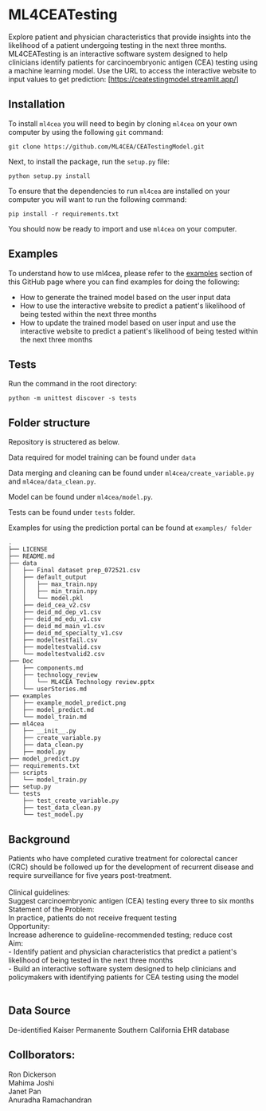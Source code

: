 # ML4CEATesting

Explore patient and physician characteristics that provide insights into the likelihood of a patient undergoing testing in the next three months.
ML4CEATesting is an interactive software system designed to help clinicians identify patients for carcinoembryonic antigen (CEA) testing using a machine learning model.
Use the URL to access the interactive website to input values to get prediction: [https://ceatestingmodel.streamlit.app/]

Installation
------------

To install `ml4cea` you will need to begin by cloning `ml4cea` on your own computer by using the following `git` command:

```
git clone https://github.com/ML4CEA/CEATestingModel.git
```

Next, to install the package, run the `setup.py` file:

```
python setup.py install
```

To ensure that the dependencies to run `ml4cea` are installed on your computer you will want to run the following command:

```
pip install -r requirements.txt
```

You should now be ready to import and use `ml4cea` on your computer.

Examples
--------

To understand how to use ml4cea, please refer to
the [examples](https://github.com/ML4CEA/CEATestingModel/tree/main/examples) section of this GitHub page where you can find
examples for doing the following:

- How to generate the trained model based on the user input data
- How to use the interactive website to predict a patient's likelihood of being tested within the next three months
- How to update the trained model based on user input and use the interactive website to predict a patient's likelihood of being tested within the next three months

Tests
-----

Run the command in the root directory:

```
python -m unittest discover -s tests
```

Folder structure
----------------

Repository is structered as below. 

Data required for model training can be found under ``data``

Data merging and cleaning can be found under ``ml4cea/create_variable.py`` and ``ml4cea/data_clean.py``.

Model can be found under ``ml4cea/model.py``.

Tests can be found under ``tests`` folder.

Examples for using the prediction portal can be found at ``examples/ folder``

```
.
├── LICENSE
├── README.md
├── data
│   ├── Final dataset prep_072521.csv
│   ├── default_output
│   │   ├── max_train.npy
│   │   ├── min_train.npy
│   │   └── model.pkl
│   ├── deid_cea_v2.csv
│   ├── deid_md_dep_v1.csv
│   ├── deid_md_edu_v1.csv
│   ├── deid_md_main_v1.csv
│   ├── deid_md_specialty_v1.csv
│   ├── modeltestfail.csv
│   ├── modeltestvalid.csv
│   └── modeltestvalid2.csv
├── Doc
│   ├── components.md
│   ├── technology_review
│   │   └── ML4CEA Technology review.pptx
│   └── userStories.md
├── examples
│   ├── example_model_predict.png
│   ├── model_predict.md
│   └── model_train.md
├── ml4cea
│   ├── __init__.py
│   ├── create_variable.py
│   ├── data_clean.py
│   ├── model.py
├── model_predict.py
├── requirements.txt
├── scripts
│   └── model_train.py
├── setup.py
└── tests
    ├── test_create_variable.py
    ├── test_data_clean.py
    └── test_model.py
```

Background
-------------
Patients who have completed curative treatment for colorectal cancer (CRC) should be followed up for the development of recurrent disease and require surveillance for five years post-treatment. <br>
<br>
Clinical guidelines: <br>
    Suggest carcinoembryonic antigen (CEA) testing every three to six months <br>
Statement of the Problem: <br>
    In practice, patients do not receive frequent testing <br>
Opportunity: <br>
    Increase adherence to guideline-recommended testing; reduce cost <br>
Aim:  <br>
    - Identify patient and physician characteristics that predict a patient's likelihood of being tested in the next three months <br>
    - Build an interactive software system designed to help clinicians and policymakers with identifying patients for CEA testing using the model <br>
<br>

Data Source
-------------
De-identified Kaiser Permanente Southern California EHR database

Collborators:
-------------
Ron Dickerson <br>
Mahima Joshi <br>
Janet Pan <br>
Anuradha Ramachandran <br>
